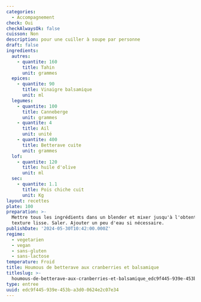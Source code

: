 ```yaml
---
categories:
  - Accompagnement
check: Oui
checkAlwaysOk: false
cuisson: Non
description: pour une cuiller à soupe par personne
draft: false
ingredients:
  autres:
    - quantite: 160
      title: Tahin
      unit: grammes
  epices:
    - quantite: 90
      title: Vinaigre balsamique
      unit: ml
  legumes:
    - quantite: 100
      title: Canneberge
      unit: grammes
    - quantite: 4
      title: Ail
      unit: unité
    - quantite: 400
      title: Betterave cuite
      unit: grammes
  lof:
    - quantite: 120
      title: huile d'olive
      unit: ml
  sec:
    - quantite: 1.1
      title: Pois chiche cuit
      unit: Kg
layout: recettes
plate: 100
preparation: >-
  Mettre tous les ingrédients dans un blender et mixer jusqu'à l'obtention d'une
  texture lisse. Saler. Ajouter un peu d'eau si nécessaire.
publishDate: '2024-05-30T10:42:00.000Z'
regime:
  - vegetarien
  - vegan
  - sans-gluten
  - sans-lactose
temperature: Froid
title: Houmous de betterave aux cranberries et balsamique
titleslug: >-
  houmous-de-betterave-aux-cranberries-et-balsamique_edc9f445-939e-453b-a3d0-0624e2c07e34
type: entree
uuid: edc9f445-939e-453b-a3d0-0624e2c07e34
---
```


